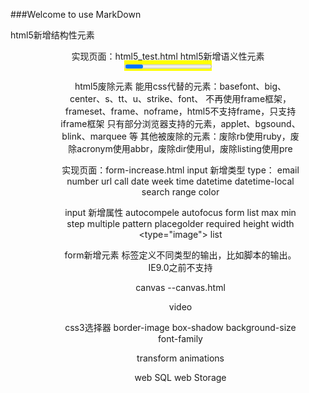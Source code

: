 ###Welcome to use MarkDown

html5新增结构性元素

<header>
<nav>
<aside>
<section>
<hgroup>
<article>
<footer>
<figure>

实现页面：html5_test.html
html5新增语义性元素 
<mark>
<progress>
<time>
<datails>
<datalist>
<ruby>
<menu>
<command>


html5废除元素
能用css代替的元素：basefont、big、center、s、tt、u、strike、font、
不再使用frame框架，frameset、frame、noframe，html5不支持frame，只支持iframe框架
只有部分浏览器支持的元素，applet、bgsound、blink、marquee 等
其他被废除的元素：废除rb使用ruby，废除acronym使用abbr，废除dir使用ul，废除listing使用pre

实现页面：form-increase.html
input 新增类型 
type： email number url  call date week time datetime datetime-local search  range  color

input 新增属性
autocompele autofocus form list 
max min step
multiple pattern placegolder required
height width <type="image">
list <datalist>
重写属性：formaction formmethod formtarget formnovalidate formenctype 适用：type= image submit

form新增元素
<output> 标签定义不同类型的输出，比如脚本的输出。IE9.0之前不支持
<datalist>标签定义选项列表。请与 input 元素配合使用该元素，来定义 input 可能的值。只有 Firefox 和 Opera 支持 <datalist> 标签。
<keygen> 标签规定用于表单的密钥对生成器字段。Firefox, Chrome, Opera 以及 Safari 6 支持 <keygen> 标签。
form新增属性
autocomplete
novalidate

canvas --canvas.html

video

css3选择器   border-image  box-shadow  background-size   font-family

transform animations  

web SQL web Storage

